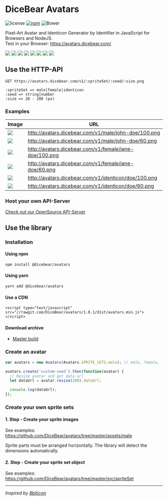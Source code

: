 # DiceBear Avatars

![license](https://img.shields.io/github/license/dicebear/avatars.svg)
[![npm](https://img.shields.io/npm/v/@dicebear/avatars.svg)](https://www.npmjs.com/package/@dicebear/avatars)
![Bower](https://img.shields.io/bower/v/dicebear-avatars.svg)

Pixel-Art Avatar and Identicon Generator by Identifier in JavaScript for Browsers and NodeJS.  
Test in your Browser: <https://avatars.dicebear.com/>

![](http://avatars.dicebear.com/v1/female/1/60.png)
![](http://avatars.dicebear.com/v1/male/2/60.png)
![](http://avatars.dicebear.com/v1/female/3/60.png)
![](http://avatars.dicebear.com/v1/male/4/60.png)
![](http://avatars.dicebear.com/v1/female/5/60.png)
![](http://avatars.dicebear.com/v1/male/6/60.png)
![](http://avatars.dicebear.com/v1/female/7/60.png)
![](http://avatars.dicebear.com/v1/male/8/60.png)

## Use the HTTP-API

```
GET https://avatars.dicebear.com/v1/:spriteSet/:seed/:size.png
```

```
:spriteSet => male|female|identicon
:seed => string|number
:size => 20 - 200 (px)
```

### Examples

| Image                                                       | URL                                                      |
| ----------------------------------------------------------- | -------------------------------------------------------- |
| ![](http://avatars.dicebear.com/v1/male/john-doe/100.png)   | <http://avatars.dicebear.com/v1/male/john-doe/100.png>   |
| ![](http://avatars.dicebear.com/v1/male/john-doe/60.png)    | <http://avatars.dicebear.com/v1/male/john-doe/60.png>    |
| ![](http://avatars.dicebear.com/v1/female/jane-doe/100.png) | <http://avatars.dicebear.com/v1/female/jane-doe/100.png> |
| ![](http://avatars.dicebear.com/v1/female/jane-doe/60.png)  | <http://avatars.dicebear.com/v1/female/jane-doe/60.png>  |
| ![](http://avatars.dicebear.com/v1/identicon/doe/100.png)   | <http://avatars.dicebear.com/v1/identicon/doe/100.png>   |
| ![](http://avatars.dicebear.com/v1/identicon/doe/60.png)    | <http://avatars.dicebear.com/v1/identicon/doe/60.png>    |

### Host your own API-Server

[Check out our OpenSource API-Server](https://github.com/DiceBear/avatars-server)

## Use the library

### Installation

#### Using npm

```
npm install @dicebear/avatars
```

#### Using yarn

```
yarn add @dicebear/avatars
```

#### Use a CDN

```
<script type="text/javascript" src="//rawgit.com/DiceBear/avatars/1.0.1/dist/avatars.min.js"></script>
```

#### Download archive

* [Master build](https://github.com/DiceBear/avatars/archive/master.zip)

### Create an avatar

```js
var avatars = new Avatars(Avatars.SPRITE_SETS.male); // male, female, identicon

avatars.create('custom-seed').then(function(avatar) {
  // Resize avatar and get data url
  let dataUrl = avatar.resize(200).dataUrl;

  console.log(dataUrl);
});
```

### Create your own sprite sets

#### 1. Step - Create your sprite images

See examples: <https://github.com/DiceBear/avatars/tree/master/assets/male>

Sprite parts must be arranged horizontally. The library will detect the dimensions automatically.

#### 2. Step - Create your sprite set object

See examples: <https://github.com/DiceBear/avatars/tree/master/src/spriteSet>

---

_Inspired by [8biticon](https://github.com/matveyco/8biticon)_
